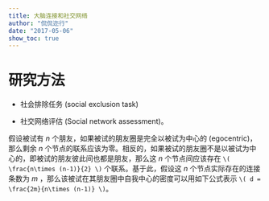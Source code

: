 ```yaml
---
title: 大脑连接和社交网络
author: "侃侃迩行"
date: "2017-05-06"
show_toc: true
---
```


# 研究方法

- 社会排除任务 (social exclusion task)



- 社交网络评估 (Social network assessment)。

假设被试有 *n* 个朋友，如果被试的朋友圈是完全以被试为中心的 (egocentric)，那么剩余 *n* 个节点的联系应该为零。相反的，如果被试的朋友圈不是以被试为中心的，即被试的朋友彼此间也都是朋友，那么这 *n* 个节点间应该存在 `\( \frac{n\times (n-1)}{2} \)` 个联系。基于此，假设这 *n* 个节点实际存在的连接条数为 *m* ，那么该被试在其朋友圈中自我中心的密度可以用如下公式表示 `\( d = \frac{2m}{n\times (n-1)} \)`。
